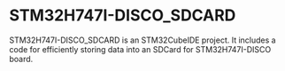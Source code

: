 # STM32H747I-DISCO_SDCARD
STM32H747I-DISCO_SDCARD is an STM32CubeIDE project. It includes a code for efficiently storing data into an SDCard for STM32H747I-DISCO board.
